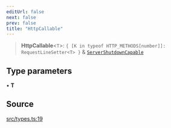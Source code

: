 ```yaml
---
editUrl: false
next: false
prev: false
title: "HttpCallable"
---
```


> **HttpCallable**\<`T`\>: `{ [K in typeof HTTP_METHODS[number]]: RequestLineSetter<T> }` & [`ServerShutdownCapable`](ServerShutdownCapable.md)

## Type parameters

• **T**

## Source

[src/types.ts:19](https://github.com/eddienubes/sagetest/blob/6b2dec0/src/types.ts#L19)
